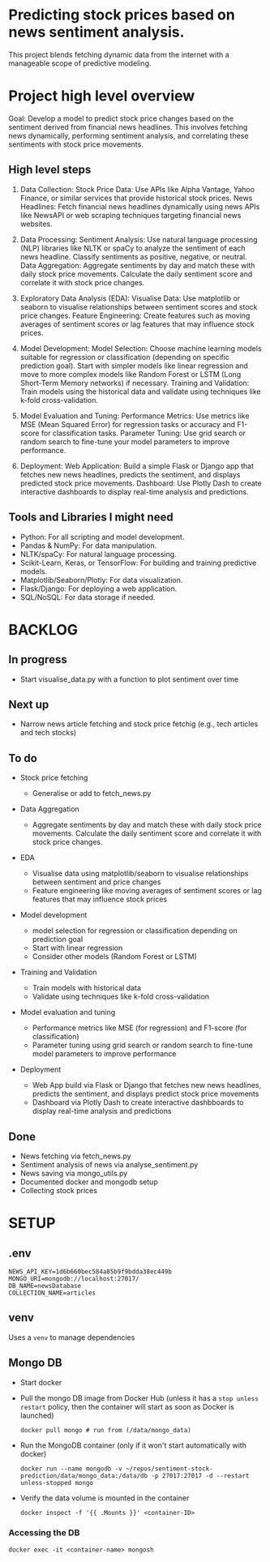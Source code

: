 # Predicting stock prices based on news sentiment analysis. 

This project blends fetching dynamic data from the internet with a manageable scope of predictive modeling.

# Project high level overview

Goal: Develop a model to predict stock price changes based on the sentiment derived from financial news headlines. This involves fetching news dynamically, performing sentiment analysis, and correlating these sentiments with stock price movements.

## High level steps
1. Data Collection:
Stock Price Data: Use APIs like Alpha Vantage, Yahoo Finance, or similar services that provide historical stock prices.
News Headlines: Fetch financial news headlines dynamically using news APIs like NewsAPI or web scraping techniques targeting financial news websites.

2. Data Processing:
Sentiment Analysis: Use natural language processing (NLP) libraries like NLTK or spaCy to analyze the sentiment of each news headline. Classify sentiments as positive, negative, or neutral.
Data Aggregation: Aggregate sentiments by day and match these with daily stock price movements. Calculate the daily sentiment score and correlate it with stock price changes.

3. Exploratory Data Analysis (EDA):
Visualise Data: Use matplotlib or seaborn to visualise relationships between sentiment scores and stock price changes.
Feature Engineering: Create features such as moving averages of sentiment scores or lag features that may influence stock prices.

4. Model Development:
Model Selection: Choose machine learning models suitable for regression or classification (depending on specific prediction goal). Start with simpler models like linear regression and  move to more complex models like Random Forest or LSTM (Long Short-Term Memory networks) if necessary.
Training and Validation: Train models using the historical data and validate using techniques like k-fold cross-validation.

5. Model Evaluation and Tuning:
Performance Metrics: Use metrics like MSE (Mean Squared Error) for regression tasks or accuracy and F1-score for classification tasks.
Parameter Tuning: Use grid search or random search to fine-tune your model parameters to improve performance.

6. Deployment:
Web Application: Build a simple Flask or Django app that fetches new news headlines, predicts the sentiment, and displays predicted stock price movements.
Dashboard: Use Plotly Dash to create interactive dashboards to display real-time analysis and predictions.


## Tools and Libraries I might need
- Python: For all scripting and model development.
- Pandas & NumPy: For data manipulation.
- NLTK/spaCy: For natural language processing.
- Scikit-Learn, Keras, or TensorFlow: For building and training predictive models.
- Matplotlib/Seaborn/Plotly: For data visualization.
- Flask/Django: For deploying a web application.
- SQL/NoSQL: For data storage if needed.

# BACKLOG

## In progress 
- Start visualise_data.py with a function to plot sentiment over time

## Next up
- Narrow news article fetching and stock price fetchig (e.g., tech articles and tech stocks)

## To do

- Stock price fetching
    - Generalise or add to fetch_news.py

- Data Aggregation
    - Aggregate sentiments by day and match these with daily stock price movements. Calculate the daily sentiment score and correlate it with stock price changes.

- EDA
    - Visualise data using matplotlib/seaborn to visualise relationships between sentiment and price changes
    - Feature engineering like moving averages of sentiment scores or lag features that may influence stock prices

- Model development
    - model selection for regression or classification depending on prediction goal
    - Start with linear regression
    - Consider other models (Random Forest or LSTM)

- Training and Validation
    - Train models with historical data
    - Validate using techniques like k-fold cross-validation

- Model evaluation and tuning
    - Performance metrics like MSE (for regression) and F1-score (for classification)
    - Parameter tuning using grid search or random search to fine-tune model parameters to improve performance

- Deployment
    - Web App build via Flask or Django that fetches new news headlines, predicts the sentiment, and displays predict stock price movements
    - Dashboard via Plotly Dash to create interactive dashbboards to display real-time analysis and predictions

## Done
- News fetching via fetch_news.py
- Sentiment analysis of news via analyse_sentiment.py
- News saving via mongo_utils.py
- Documented docker and mongodb setup
- Collecting stock prices

# SETUP

## .env

```
NEWS_API_KEY=1d6b660bec584a85b9f9bdda38ec449b
MONGO_URI=mongodb://localhost:27017/
DB_NAME=newsDatabase
COLLECTION_NAME=articles
```

## venv

Uses a `venv` to manage dependencies

## Mongo DB
- Start docker

- Pull the mongo DB image from Docker Hub (unless it has a `stop unless restart` policy, then the container will start as soon as Docker is launched)

    ```
    docker pull mongo # run from (/data/mongo_data)
    ```
     
- Run the MongoDB container (only if it won't start automatically with docker)

    ```
    docker run --name mongodb -v ~/repos/sentiment-stock-prediction/data/mongo_data:/data/db -p 27017:27017 -d --restart unless-stopped mongo
    ```

- Verify the data volume is mounted in the container 

    ```
    docker inspect -f '{{ .Mounts }}' <container-ID>
    ```

### Accessing the DB

```
docker exec -it <container-name> mongosh
```